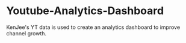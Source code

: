# Youtube-Analytics-Dashboard
 KenJee's YT data is used to create an analytics dashboard to improve channel growth.
